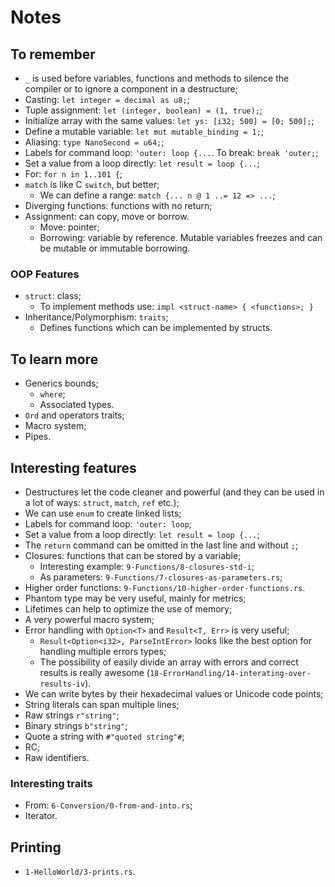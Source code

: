 # Notes

## To remember
- `_` is used before variables, functions and methods to silence the compiler or to ignore a component in a destructure;
- Casting: `let integer = decimal as u8;`;
- Tuple assignment: `let (integer, boolean) = (1, true);`;
- Initialize array with the same values: `let ys: [i32; 500] = [0; 500];`;
- Define a mutable variable: `let mut mutable_binding = 1;`;
- Aliasing: `type NanoSecond = u64;`;
- Labels for command loop: `'outer: loop {...`. To break: `break 'outer;`;
- Set a value from a loop directly: `let result = loop {...`;
- For: `for n in 1..101 {`;
- `match` is like C `switch`, but better;
  - We can define a range: `match {... n @ 1 ..= 12 => ...`;
- Diverging functions: functions with no return;
- Assignment: can copy, move or borrow.
  - Move: pointer;
  - Borrowing: variable by reference. Mutable variables freezes and can be mutable or immutable borrowing.


### OOP Features
- `struct`: class;
  - To implement methods use: `impl <struct-name> { <functions>; }`
- Inheritance/Polymorphism: `traits`;
  - Defines functions which can be implemented by structs.


## To learn more
- Generics bounds;
  - `where`;
  - Associated types.
- `Ord` and operators traits;
- Macro system;
- Pipes.


## Interesting features
- Destructures let the code cleaner and powerful (and they can be used in a lot of ways: `struct`, `match`, `ref` etc.);
- We can use `enum` to create linked lists;
- Labels for command loop: `'outer: loop`;
- Set a value from a loop directly: `let result = loop {...`;
- The `return` command can be omitted in the last line and without `;`;
- Closures: functions that can be stored by a variable;
  - Interesting example: `9-Functions/8-closures-std-i`;
  - As parameters: `9-Functions/7-closures-as-parameters.rs`;
- Higher order functions: `9-Functions/10-higher-order-functions.rs`.
- Phantom type may be very useful, mainly for metrics;
- Lifetimes can help to optimize the use of memory;
- A very powerful macro system;
- Error handling with `Option<T>` and `Result<T, Err>` is very useful;
  - `Result<Option<i32>, ParseIntError>` looks like the best option for handling multiple errors types;
  - The possibility of easily divide an array with errors and correct results is really awesome (`18-ErrorHandling/14-interating-over-results-iv`).
- We can write bytes by their hexadecimal values or Unicode code points;
- String literals can span multiple lines;
- Raw strings `r"string"`;
- Binary strings `b"string"`;
- Quote a string with `#"quoted string"#`;
- RC;
- Raw identifiers.


### Interesting traits
- From: `6-Conversion/0-from-and-into.rs`;
- Iterator.


## Printing
- `1-HelloWorld/3-prints.rs`.
